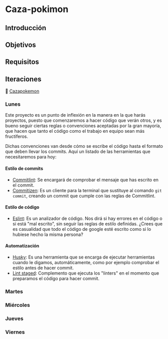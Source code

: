 # Caza-pokimon #

## Introducción ##

## Objetivos ##

## Requisitos ##

## Iteraciones ##

:european_castle: [Cazapokemon](https://pokeapi.co/)

### Lunes ###

Este proyecto es un punto de inflexión en la manera en la que harás proyectos, puesto que comenzaremos a hacer código que verán otros, y es bueno seguir ciertas reglas o convenciones aceptadas por la gran mayoría, que hacen que tanto el código como el trabajo en equipo sean más fructíferos.

Dichas convenciones van desde cómo se escribe el código hasta el formato que deben llevar los commits. Aquí un listado de las herramientas que necesitaremos para hoy:

#### Estilo de commits ####

- [Commitlint](https://commitlint.js.org): Se encargará de comprobar el mensaje que has escrito en el commit.
- [Commitizen](https://github.com/commitizen/cz-cli): Es un cliente para la terminal que sustituye al comando `git commit`, creando un commit que cumple con las reglas de Commitlint.

#### Estilo de código ####

- [Eslint](https://eslint.org/): Es un analizador de código. Nos dirá si hay errores en el código o si está "mal escrito", sin seguir las reglas de estilo definidas. ¿Crees que es casualidad que todo el código de google esté escrito como si lo hubiese hecho la misma persona?

#### Automatización ####

- [Husky](https://www.npmjs.com/package/husky): Es una herramienta que se encarga de ejecutar herramientas cuando le digamos, automáticamente, como por ejemplo comprobar el estilo antes de hacer commit.
- [Lint staged](https://github.com/okonet/lint-staged): Complemento que ejecuta los "linters" en el momento que preparamos el código para hacer commit.

### Martes ###

### Miércoles ###

### Jueves ###

### Viernes ###
